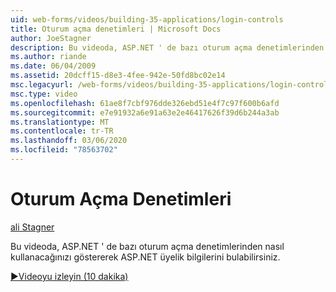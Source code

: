 ```yaml
---
uid: web-forms/videos/building-35-applications/login-controls
title: Oturum açma denetimleri | Microsoft Docs
author: JoeStagner
description: Bu videoda, ASP.NET ' de bazı oturum açma denetimlerinden nasıl kullanacağınızı göstererek ASP.NET üyelik bilgilerini bulabilirsiniz.
ms.author: riande
ms.date: 06/04/2009
ms.assetid: 20dcff15-d8e3-4fee-942e-50fd8bc02e14
msc.legacyurl: /web-forms/videos/building-35-applications/login-controls
msc.type: video
ms.openlocfilehash: 61ae8f7cbf976dde326ebd51e4f7c97f600b6afd
ms.sourcegitcommit: e7e91932a6e91a63e2e46417626f39d6b244a3ab
ms.translationtype: MT
ms.contentlocale: tr-TR
ms.lasthandoff: 03/06/2020
ms.locfileid: "78563702"
---
```

# <a name="login-controls"></a>Oturum Açma Denetimleri

[ali Stagner](https://github.com/JoeStagner)

Bu videoda, ASP.NET ' de bazı oturum açma denetimlerinden nasıl kullanacağınızı göstererek ASP.NET üyelik bilgilerini bulabilirsiniz.

[&#9654;Videoyu izleyin (10 dakika)](https://channel9.msdn.com/Blogs/ASP-NET-Site-Videos/login-controls)
